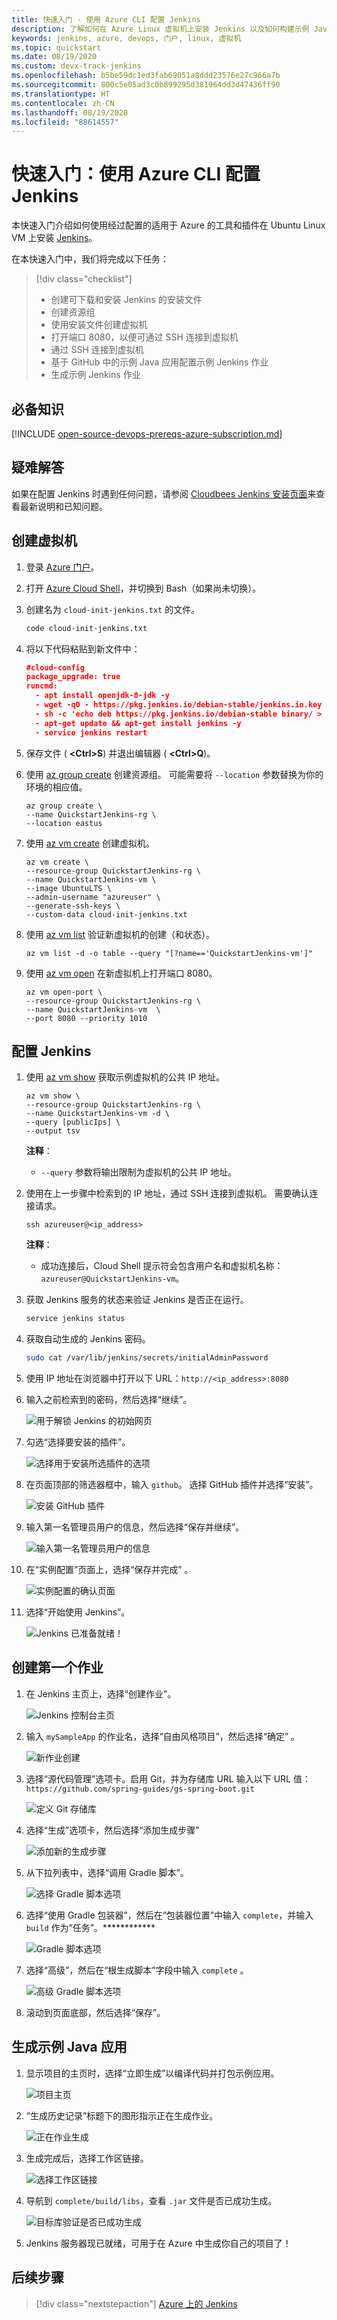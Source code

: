 ```yaml
---
title: 快速入门 - 使用 Azure CLI 配置 Jenkins
description: 了解如何在 Azure Linux 虚拟机上安装 Jenkins 以及如何构建示例 Java 应用程序。
keywords: jenkins, azure, devops, 门户, linux, 虚拟机
ms.topic: quickstart
ms.date: 08/19/2020
ms.custom: devx-track-jenkins
ms.openlocfilehash: b5be59dc1ed3fab69051a8ddd23576e27c966a7b
ms.sourcegitcommit: 800c5e05ad3c0b899295d381964dd3d47436ff90
ms.translationtype: HT
ms.contentlocale: zh-CN
ms.lasthandoff: 08/19/2020
ms.locfileid: "88614557"
---
```

# <a name="quickstart-configure-jenkins-using-azure-cli"></a>快速入门：使用 Azure CLI 配置 Jenkins

本快速入门介绍如何使用经过配置的适用于 Azure 的工具和插件在 Ubuntu Linux VM 上安装 [Jenkins](https://jenkins.io)。

在本快速入门中，我们将完成以下任务：

> [!div class="checklist"]
> * 创建可下载和安装 Jenkins 的安装文件
> * 创建资源组
> * 使用安装文件创建虚拟机
> * 打开端口 8080，以便可通过 SSH 连接到虚拟机
> * 通过 SSH 连接到虚拟机
> * 基于 GitHub 中的示例 Java 应用配置示例 Jenkins 作业
> * 生成示例 Jenkins 作业

## <a name="prerequisites"></a>必备知识

[!INCLUDE [open-source-devops-prereqs-azure-subscription.md](../includes/open-source-devops-prereqs-azure-subscription.md)]

## <a name="troubleshooting"></a>疑难解答

如果在配置 Jenkins 时遇到任何问题，请参阅 [Cloudbees Jenkins 安装页面](https://www.jenkins.io/doc/book/installing/)来查看最新说明和已知问题。

## <a name="create-a-virtual-machine"></a>创建虚拟机

1. 登录 [Azure 门户](https://portal.azure.com)。

1. 打开 [Azure Cloud Shell](/azure/cloud-shell/overview)，并切换到 Bash（如果尚未切换）。

1. 创建名为 `cloud-init-jenkins.txt` 的文件。

    ```bash
    code cloud-init-jenkins.txt
    ```

1. 将以下代码粘贴到新文件中：

    ```json
    #cloud-config
    package_upgrade: true
    runcmd:
      - apt install openjdk-8-jdk -y
      - wget -qO - https://pkg.jenkins.io/debian-stable/jenkins.io.key | sudo apt-key add -
      - sh -c 'echo deb https://pkg.jenkins.io/debian-stable binary/ > /etc/apt/sources.list.d/jenkins.list'
      - apt-get update && apt-get install jenkins -y
      - service jenkins restart
    ```

1. 保存文件 ( **&lt;Ctrl>S**) 并退出编辑器 ( **&lt;Ctrl>Q**)。

1. 使用 [az group create](/cli/azure/group#az-group-create) 创建资源组。 可能需要将 `--location` 参数替换为你的环境的相应值。

    ```azurecli
    az group create \
    --name QuickstartJenkins-rg \
    --location eastus
    ```

1. 使用 [az vm create](/cli/azure/vm#az-vm-create) 创建虚拟机。

    ```azurecli
    az vm create \
    --resource-group QuickstartJenkins-rg \
    --name QuickstartJenkins-vm \
    --image UbuntuLTS \
    --admin-username "azureuser" \
    --generate-ssh-keys \
    --custom-data cloud-init-jenkins.txt
    ```

1. 使用 [az vm list](/cli/azure/vm#az-vm-list) 验证新虚拟机的创建（和状态）。

    ```azurecli
    az vm list -d -o table --query "[?name=='QuickstartJenkins-vm']"
    ```

1. 使用 [az vm open](/cli/azure/vm#az-vm-open-port) 在新虚拟机上打开端口 8080。

    ```azurecli
    az vm open-port \
    --resource-group QuickstartJenkins-rg \
    --name QuickstartJenkins-vm  \
    --port 8080 --priority 1010
    ```

## <a name="configure-jenkins"></a>配置 Jenkins

1. 使用 [az vm show](/cli/azure/vm#az-vm-show) 获取示例虚拟机的公共 IP 地址。

    ```azurecli
    az vm show \
    --resource-group QuickstartJenkins-rg \
    --name QuickstartJenkins-vm -d \
    --query [publicIps] \
    --output tsv
    ```

    **注释**：

    - `--query` 参数将输出限制为虚拟机的公共 IP 地址。

1. 使用在上一步骤中检索到的 IP 地址，通过 SSH 连接到虚拟机。 需要确认连接请求。

    ```azurecli
    ssh azureuser@<ip_address>
    ```

    **注释**：

    - 成功连接后，Cloud Shell 提示符会包含用户名和虚拟机名称：`azureuser@QuickstartJenkins-vm`。

1. 获取 Jenkins 服务的状态来验证 Jenkins 是否正在运行。

    ```bash
    service jenkins status
    ```

1. 获取自动生成的 Jenkins 密码。

    ```bash
    sudo cat /var/lib/jenkins/secrets/initialAdminPassword
    ```

1. 使用 IP 地址在浏览器中打开以下 URL：`http://<ip_address>:8080`

1. 输入之前检索到的密码，然后选择“继续”。

    ![用于解锁 Jenkins 的初始网页](./media/configure-on-linux-vm/unlock-jenkins.png)

1. 勾选“选择要安装的插件”。

    ![选择用于安装所选插件的选项](./media/configure-on-linux-vm/select-plugins.png)

1. 在页面顶部的筛选器框中，输入 `github`。 选择 GitHub 插件并选择“安装”。

    ![安装 GitHub 插件](./media/configure-on-linux-vm/install-github-plugin.png)

1. 输入第一名管理员用户的信息，然后选择“保存并继续”。

    ![输入第一名管理员用户的信息](./media/configure-on-linux-vm/create-first-user.png)

1. 在“实例配置”页面上，选择“保存并完成” 。

    ![实例配置的确认页面](./media/configure-on-linux-vm/instance-configuration.png)

1. 选择“开始使用 Jenkins”。

    ![Jenkins 已准备就绪！](./media/configure-on-linux-vm/start-using-jenkins.png)

## <a name="create-your-first-job"></a>创建第一个作业

1. 在 Jenkins 主页上，选择“创建作业”。

    ![Jenkins 控制台主页](./media/configure-on-linux-vm/jenkins-home-page.png)

1. 输入 `mySampleApp` 的作业名，选择“自由风格项目”，然后选择“确定” 。

    ![新作业创建](./media/configure-on-linux-vm/new-job.png)

1. 选择“源代码管理”选项卡。启用 Git，并为存储库 URL 输入以下 URL 值：`https://github.com/spring-guides/gs-spring-boot.git` 

    ![定义 Git 存储库](./media/configure-on-linux-vm/source-code-management.png)

1. 选择“生成”选项卡，然后选择“添加生成步骤” 

    ![添加新的生成步骤](./media/configure-on-linux-vm/add-build-step.png)

1. 从下拉列表中，选择“调用 Gradle 脚本”。

    ![选择 Gradle 脚本选项](./media/configure-on-linux-vm/invoke-gradle-script-option.png)

1. 选择“使用 Gradle 包装器”，然后在“包装器位置”中输入 `complete`，并输入 `build` 作为“任务”。************

    ![Gradle 脚本选项](./media/configure-on-linux-vm/gradle-script-options.png)

1. 选择“高级”，然后在“根生成脚本”字段中输入 `complete` 。

    ![高级 Gradle 脚本选项](./media/configure-on-linux-vm/root-build-script.png)

1. 滚动到页面底部，然后选择“保存”。

## <a name="build-the-sample-java-app"></a>生成示例 Java 应用

1. 显示项目的主页时，选择“立即生成”以编译代码并打包示例应用。

    ![项目主页](./media/configure-on-linux-vm/project-home-page.png)

1. “生成历史记录”标题下的图形指示正在生成作业。

    ![正在作业生成](./media/configure-on-linux-vm/job-currently-building.png)

1. 生成完成后，选择工作区链接。

    ![选择工作区链接](./media/configure-on-linux-vm/job-workspace.png)

1. 导航到 `complete/build/libs`，查看 `.jar` 文件是否已成功生成。

    ![目标库验证是否已成功生成](./media/configure-on-linux-vm/successful-build.png)

1. Jenkins 服务器现已就绪，可用于在 Azure 中生成你自己的项目了！

## <a name="next-steps"></a>后续步骤

> [!div class="nextstepaction"]
> [Azure 上的 Jenkins](/azure/developer/jenkins)